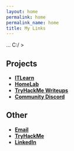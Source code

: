 ```yaml
---
layout: home
permalink: home
permalink_name: home
title: My Links
---
```


... C:/ >

## Projects
- **[ITLearn](https://itlearn.claytownsend.com.au/)**
- **[HomeLab](https://homelab.claytownsend.com.au/)**
- **[TryHackMe Writeups](https://thm.claytownsend.com.au/)**
- **[Community Discord](https://discord.gg/nDyWQzNwmC)**

## Other
- **[Email](mailto:contact@claytownsend.com.au)**
- **[TryHackMe](https://tryhackme.com/r/p/yokoszn)**
- **[LinkedIn](https://au.linkedin.com/in/clay-townsend-755177277)**
